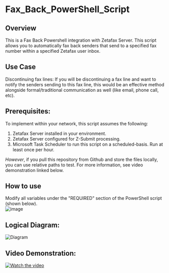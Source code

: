 # Fax_Back_PowerShell_Script
## Overview
This is a Fax Back Powershell integration with Zetafax Server. This script allows you to automatically fax back senders that send to a specified fax number within a specified Zetafax user inbox.

## Use Case
Discontinuing fax lines: If you will be discontinuing a fax line and want to notify the senders sending to this fax line, this would be an effective method alongside formal/traditional communication as well (like email, phone call, etc). 

## Prerequisites:
To implement within your network, this script assumes the following: 
1. Zetafax Server installed in your environment.
2. Zetafax Server configured for Z-Submit processing.
3. Microsoft Task Scheduler to run this script on a scheduled-basis. Run at least once per hour.

*However*, if you pull this repository from Github and store the files locally, you can use relative paths to test. For more information, see video demonstration linked below. 

## How to use
Modify all variables under the "REQUIRED" section of the PowerShell script (shown below).   
![image](https://github.com/acmignona/Fax_Back_Script/assets/81653524/7b42881a-4027-4461-99da-ca388bf2068e)

## Logical Diagram: 
![Diagram](https://github.com/acmignona/Fax_Back_Script/assets/81653524/58a35df5-93e4-4b63-a48a-20ae495c1bdd)

## Video Demonstration:
[![Watch the video](https://img.youtube.com/vi/XGCBd7Fdv28/0.jpg)](https://youtu.be/XGCBd7Fdv28)


